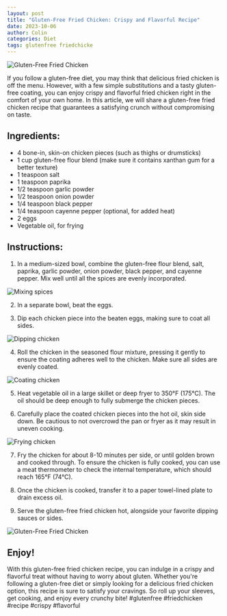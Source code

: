 ```yaml
---
layout: post
title: "Gluten-Free Fried Chicken: Crispy and Flavorful Recipe"
date: 2023-10-06
author: Colin
categories: Diet
tags: glutenfree friedchicke
---
```


![Gluten-Free Fried Chicken](https://source.unsplash.com/1600x900/?chicken,food)

If you follow a gluten-free diet, you may think that delicious fried chicken is off the menu. However, with a few simple substitutions and a tasty gluten-free coating, you can enjoy crispy and flavorful fried chicken right in the comfort of your own home. In this article, we will share a gluten-free fried chicken recipe that guarantees a satisfying crunch without compromising on taste.

## Ingredients:

- 4 bone-in, skin-on chicken pieces (such as thighs or drumsticks)
- 1 cup gluten-free flour blend (make sure it contains xanthan gum for a better texture)
- 1 teaspoon salt
- 1 teaspoon paprika
- 1/2 teaspoon garlic powder
- 1/2 teaspoon onion powder
- 1/4 teaspoon black pepper
- 1/4 teaspoon cayenne pepper (optional, for added heat)
- 2 eggs
- Vegetable oil, for frying

## Instructions:

1. In a medium-sized bowl, combine the gluten-free flour blend, salt, paprika, garlic powder, onion powder, black pepper, and cayenne pepper. Mix well until all the spices are evenly incorporated.

![Mixing spices](https://source.unsplash.com/1600x900/?spices,cooking)

2. In a separate bowl, beat the eggs.

3. Dip each chicken piece into the beaten eggs, making sure to coat all sides.

![Dipping chicken](https://source.unsplash.com/1600x900/?chicken,coating)

4. Roll the chicken in the seasoned flour mixture, pressing it gently to ensure the coating adheres well to the chicken. Make sure all sides are evenly coated.

![Coating chicken](https://source.unsplash.com/1600x900/?chicken,flour)

5. Heat vegetable oil in a large skillet or deep fryer to 350°F (175°C). The oil should be deep enough to fully submerge the chicken pieces.

6. Carefully place the coated chicken pieces into the hot oil, skin side down. Be cautious to not overcrowd the pan or fryer as it may result in uneven cooking.

![Frying chicken](https://source.unsplash.com/1600x900/?chicken,frying)

7. Fry the chicken for about 8-10 minutes per side, or until golden brown and cooked through. To ensure the chicken is fully cooked, you can use a meat thermometer to check the internal temperature, which should reach 165°F (74°C).

8. Once the chicken is cooked, transfer it to a paper towel-lined plate to drain excess oil.

9. Serve the gluten-free fried chicken hot, alongside your favorite dipping sauces or sides.

![Gluten-Free Fried Chicken](https://source.unsplash.com/1600x900/?chicken,food)

## Enjoy!

With this gluten-free fried chicken recipe, you can indulge in a crispy and flavorful treat without having to worry about gluten. Whether you're following a gluten-free diet or simply looking for a delicious fried chicken option, this recipe is sure to satisfy your cravings. So roll up your sleeves, get cooking, and enjoy every crunchy bite! #glutenfree #friedchicken #recipe #crispy #flavorful
